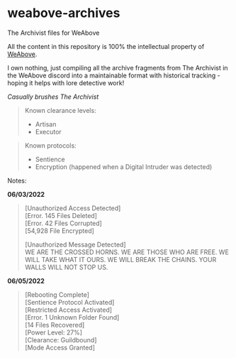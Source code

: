 # weabove-archives
The Archivist files for WeAbove

All the content in this repository is 100% the intellectual property of [WeAbove](https://twitter.com/weaboveofficial).

I own nothing, just compiling all the archive fragments from The Archivist in the WeAbove discord into a maintainable format
with historical tracking - hoping it helps with lore detective work!

*Casually brushes The Archivist*


>Known clearance levels:
> - Artisan
> - Executor


>Known protocols:
>- Sentience
>- Encryption (happened when a Digital Intruder was detected)



Notes:

**06/03/2022**

>[Unauthorized Access Detected]\
[Error. 145 Files Deleted]\
[Error. 42 Files Corrupted]\
[54,928 File Encrypted]
> 
> [Unauthorized Message Detected]\
> WE ARE THE CROSSED HORNS. WE ARE THOSE WHO ARE FREE. WE WILL TAKE WHAT IT OURS. WE WILL BREAK THE CHAINS. YOUR WALLS WILL NOT STOP US.
 
**06/05/2022**
> [Rebooting Complete]\
[Sentience Protocol Activated]\
[Restricted Access Activated]\
[Error. 1 Unknown Folder Found]\
[14 Files Recovered]\
[Power Level: 27%]\
[Clearance: Guildbound]\
[Mode Access Granted]